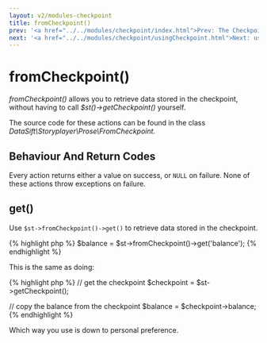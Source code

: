 ```yaml
---
layout: v2/modules-checkpoint
title: fromCheckpoint()
prev: '<a href="../../modules/checkpoint/index.html">Prev: The Checkpoint Module</a>'
next: '<a href="../../modules/checkpoint/usingCheckpoint.html">Next: usingCheckpoint()</a>'
---
```


# fromCheckpoint()

_fromCheckpoint()_ allows you to retrieve data stored in the checkpoint, without having to call _$st()->getCheckpoint()_ yourself.

The source code for these actions can be found in the class _DataSift\Storyplayer\Prose\FromCheckpoint_.

## Behaviour And Return Codes

Every action returns either a value on success, or `NULL` on failure.  None of these actions throw exceptions on failure.

## get()

Use `$st->fromCheckpoint()->get()` to retrieve data stored in the checkpoint.

{% highlight php %}
$balance = $st->fromCheckpoint()->get('balance');
{% endhighlight %}

This is the same as doing:

{% highlight php %}
// get the checkpoint
$checkpoint = $st->getCheckpoint();

// copy the balance from the checkpoint
$balance = $checkpoint->balance;
{% endhighlight %}

Which way you use is down to personal preference.